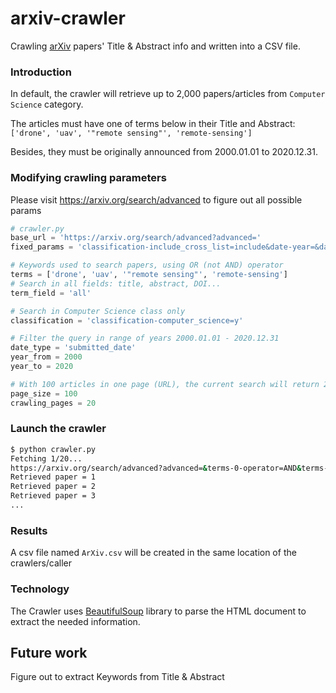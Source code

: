 # arxiv-crawler
Crawling [arXiv](http://arxiv.org/) papers' Title & Abstract info and written into a CSV file.

### Introduction
In default, the crawler will retrieve up to 2,000 papers/articles
from `Computer Science` category.

The articles must have one of terms below in their Title and Abstract:
`['drone', 'uav', '"remote sensing"', 'remote-sensing']`

Besides, they must be originally announced from 2000.01.01 to 2020.12.31.


### Modifying crawling parameters
Please visit https://arxiv.org/search/advanced to figure out all possible params
```python
# crawler.py
base_url = 'https://arxiv.org/search/advanced?advanced='
fixed_params = 'classification-include_cross_list=include&date-year=&date-filter_by=date_range&&abstracts=show'

# Keywords used to search papers, using OR (not AND) operator
terms = ['drone', 'uav', '"remote sensing"', 'remote-sensing']
# Search in all fields: title, abstract, DOI...
term_field = 'all'

# Search in Computer Science class only
classification = 'classification-computer_science=y'

# Filter the query in range of years 2000.01.01 - 2020.12.31
date_type = 'submitted_date'
year_from = 2000
year_to = 2020

# With 100 articles in one page (URL), the current search will return 20 pages (under 2000 articles)
page_size = 100
crawling_pages = 20
```

### Launch the crawler

```sh
$ python crawler.py
Fetching 1/20...
https://arxiv.org/search/advanced?advanced=&terms-0-operator=AND&terms-0-term=drone&terms-0-field=all&terms-1-operator=OR&terms-1-term=uav&terms-1-field=all&terms-2-operator=OR&terms-2-term=%22remote%20sensing%22&terms-2-field=all&terms-3-operator=OR&terms-3-term=remote-sensing&terms-3-field=all&classification-computer_science=y&classification-include_cross_list=include&date-year=&date-filter_by=date_range&&abstracts=show&date-from_date=2000&date-to_date=2020&date-date_type=submitted_date&order=submitted_date&size=50&start=0
Retrieved paper = 1
Retrieved paper = 2
Retrieved paper = 3
...
```

### Results
A csv file named `ArXiv.csv` will be created in the same location of the crawlers/caller

### Technology
The Crawler uses [BeautifulSoup](https://pypi.org/project/beautifulsoup4/) library to parse the HTML document to extract the needed information.

## Future work
Figure out to extract Keywords from Title & Abstract

